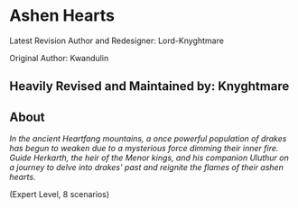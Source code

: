 # Ashen Hearts

Latest Revision Author and Redesigner: Lord-Knyghtmare

Original Author: Kwandulin

## Heavily Revised and Maintained by: Knyghtmare

## About

_In the ancient Heartfang mountains, a once powerful population of drakes has begun to weaken due to a mysterious force dimming their inner fire. Guide Herkarth, the heir of the Menor kings, and his companion Uluthur on a journey to delve into drakes' past and reignite the flames of their ashen hearts._

(Expert Level, 8 scenarios)
